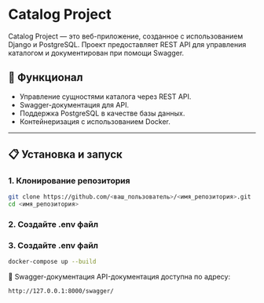 # Catalog Project

Catalog Project — это веб-приложение, созданное с использованием Django и PostgreSQL. Проект предоставляет REST API для управления каталогом и документирован при помощи Swagger.

## 🚀 Функционал

- Управление сущностями каталога через REST API.
- Swagger-документация для API.
- Поддержка PostgreSQL в качестве базы данных.
- Контейнеризация с использованием Docker.

---

## 📋 Установка и запуск

### **1. Клонирование репозитория**

```bash
git clone https://github.com/<ваш_пользователь>/<имя_репозитория>.git
cd <имя_репозитория>
```

### **2. Создайте .env файл**

### **3. Создайте .env файл**
```bash
docker-compose up --build
```


📜 Swagger-документация
API-документация доступна по адресу:
```bash
http://127.0.0.1:8000/swagger/
```
